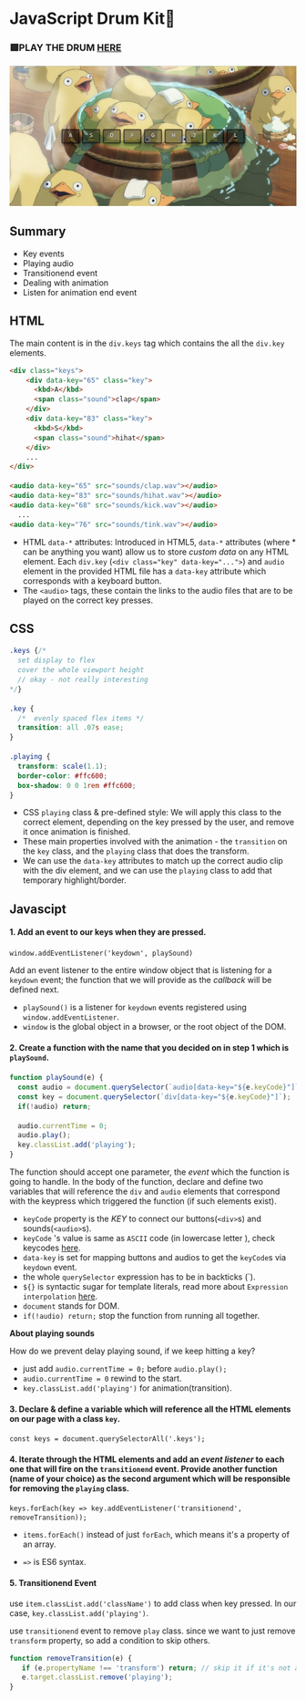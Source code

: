 # JavaScript Drum Kit🥁
### 🟥PLAY THE DRUM [HERE](https://mitzelldone.github.io/JavaScript30/The%2030%20Projects/01%20-%20JavaScript%20Drum%20Kit/index.html)
![demo](../01%20-%20JavaScript%20Drum%20Kit/demo.PNG)

## Summary
- Key events
- Playing audio
- Transitionend event
- Dealing with animation
- Listen for animation end event
## HTML
The main content is in the `div.keys` tag which contains the all the `div.key` elements.
```HTML
<div class="keys">
    <div data-key="65" class="key">
      <kbd>A</kbd>
      <span class="sound">clap</span>
    </div>
    <div data-key="83" class="key">
      <kbd>S</kbd>
      <span class="sound">hihat</span>
    </div>
    ...
</div>

<audio data-key="65" src="sounds/clap.wav"></audio>
<audio data-key="83" src="sounds/hihat.wav"></audio>
<audio data-key="68" src="sounds/kick.wav"></audio>
  ...
<audio data-key="76" src="sounds/tink.wav"></audio>
```

- HTML `data-*` attributes: Introduced in HTML5, `data-*` attributes (where * can
    be anything you want) allow us to store _custom data_ on any HTML element. Each
    `div.key` (`<div class="key" data-key="...">`) and `audio` element in the 
    provided HTML file has a `data-key` attribute which corresponds with a keyboard button.
- The `<audio>` tags, these contain the links to the audio files that are to be played on the correct key presses.

## CSS
```CSS
.keys {/*
  set display to flex
  cover the whole viewport height
  // okay - not really interesting
*/}

.key {
  /*  evenly spaced flex items */
  transition: all .07s ease;
}

.playing {
  transform: scale(1.1);
  border-color: #ffc600;
  box-shadow: 0 0 1rem #ffc600;
}
```
- CSS `playing` class & pre-defined style: We will apply this class to the correct
    element, depending on the key pressed by the user, and remove it once animation
    is finished.
- These main properties involved with the animation - the `transition` on the `key` class, and the `playing` class that does the transform.
- We can use the `data-key` attributes to match up the correct audio clip with the div element, and we can use the `playing` class to add that temporary highlight/border.
## Javascipt 
#### 1. Add an event to our keys when they are pressed.
`window.addEventListener('keydown', playSound)`

Add an event listener to the entire window object that is listening for a `keydown` event; the function that we will  provide as the *callback* will be defined next.

  - `playSound()` is a listener for `keydown` events registered using `window.addEventListener`.
  - `window` is the global object in a browser, or the root object of the DOM.

#### 2.  Create a function with the name that you decided on in step 1 which is `playSound`.
```Javascript
function playSound(e) {
  const audio = document.querySelector(`audio[data-key="${e.keyCode}"]`);
  const key = document.querySelector(`div[data-key="${e.keyCode}"]`);
  if(!audio) return;
  
  audio.currentTime = 0;
  audio.play();
  key.classList.add('playing');
}

```
The function should accept one parameter, the *event* which the function is going to handle.
In the body of the function, declare and define two variables that will reference the `div` and `audio` elements that correspond with the keypress which triggered the function (if such elements exist).
  - `keyCode` property is the *KEY* to connect our buttons(`<div>`s) and sounds(`<audio>`s).
  - `keyCode` 's value is same as `ASCII` code (in lowercase letter ), check keycodes [here](http://keycode.info/).
  - `data-key` is set for mapping buttons and audios to get the `keyCode`s via `keydown` event.
  - the whole `querySelector` expression has to be in backticks (`).
  - `${}` is syntactic sugar for template literals, read more about `Expression interpolation` [here](https://developer.mozilla.org/en-US/docs/Web/JavaScript/Reference/Template_literals).
  - `document` stands for DOM.
  - `if(!audio) return;` stop the function from running all together.

**About playing sounds**

How do we prevent delay playing sound, if we keep hitting a key?
  - just add `audio.currentTime = 0;` before `audio.play();`
  - `audio.currentTime = 0` rewind to the start.
  - `key.classList.add('playing')` for animation(transition).
#### 3. Declare & define a variable which will reference all the HTML elements on our page with a class `key`.
```
const keys = document.querySelectorAll('.keys');
```

#### 4. Iterate through the HTML elements and add an _event listener_ to each one that will fire on the `transitionend` event. Provide another function (name of your choice) as the second argument which will be responsible for **removing** the `playing` class.
  ```
  keys.forEach(key => key.addEventListener('transitionend', removeTransition));
  ```
- `items.forEach()` instead of just `forEach`, which means it's a property of an array.

- `=>` is ES6 syntax.

#### 5.  Transitionend Event
use `item.classList.add('className')` to add class when key pressed. In our case, `key.classList.add('playing')`.
  
use `transitionend` event to remove `play` class. since we want to just remove `transform` property, so add a condition to skip others.
```Javascript
function removeTransition(e) {
   if (e.propertyName !== 'transform') return; // skip it if it's not a transform
   e.target.classList.remove('playing');
}
```


